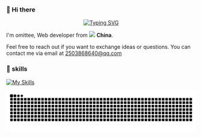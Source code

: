 ### 👋 Hi there

<div align="center">
<a href="https://git.io/typing-svg"><img src="https://readme-typing-svg.herokuapp.com?font=Jacquard+12&size=48&pause=1000&width=600&height=75&lines=Live+a+life+you+will+remember" alt="Typing SVG" /></a>
</div>

I'm omittee, Web developer from <img src="https://cdn-icons-png.flaticon.com/512/14009/14009678.png" width="14"> <b>China</b>.

Feel free to reach out if you want to exchange ideas or questions. You can contact me via email at 2503868640@qq.com

### 🧰 skills
[![My Skills](https://skillicons.dev/icons?i=ts,js,html,css,rust,wasm,vue,react,nodejs)](https://skillicons.dev)

<picture>
  <source media="(prefers-color-scheme: dark)" srcset="./assets/github-snake-dark.svg" />
  <source media="(prefers-color-scheme: light)" srcset="./assets/github-snake.svg" />
  <img alt="github-snake" src="./assets/github-snake.svg" />
</picture>
